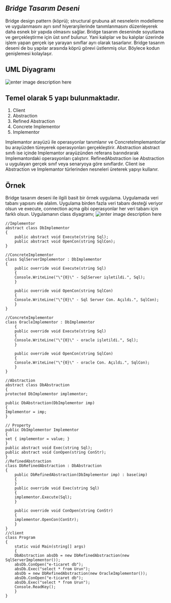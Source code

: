 
##  *Bridge Tasarım Deseni*
Bridge design pattern (köprü); structural grubuna ait nesnelerin modelleme ve uygulanmasını ayrı sınıf hiyerarşilerinde tanımlanmasını düzenleyerek daha esnek bir yapıda olmasını sağlar.
Bridge tasarım deseninde soyutlama ve gerçekleştirme için üst sınıf bulunur. Yani kalıplar ve bu kalıplar üzerinde işlem yapan gerçek işe yarayan sınıflar ayrı olarak tasarlanır. Bridge tasarım deseni de bu yapılar arasında köprü görevi üstlenmiş olur. Böylece kodun genişlemesi kolaylaşır.
## UML Diyagramı
![enter image description here](http://harunozer.com/image/mr/bridge_uml.png)

## Temel olarak 5 yapı bulunmaktadır.

 1. Client
 2. Abstraction
 3. Refined Abstraction
 4. Concrete Implementor
 5. Implementor

Implemantor arayüzü ile operasyonlar tanımlanır ve ConcreteImplemantorlar bu arayüzden türeyerek operasyonları gerçekleştirir. Abstraction abstract sınıfı ise içinde Implemantor arayüzünden referans barındırarak Implemantordaki operasyonları çalıştırır. RefinedAbstraction ise Abstraction u uygulayan gerçek sınıf veya senaryoya göre sınıflardır. Client ise Abstraction ve Implemantor türlerinden nesneleri üreterek yapıyı kullanır.
## Örnek
Bridge tasarım deseni ile ilgili basit bir örnek uygulama. Uygulamada veri tabanı yapısını ele alalım. Uygulama birden fazla veri tabanı desteği veriyor olsun ve execute, connection açma gibi operasyonlar her veri tabanı için farklı olsun. Uygulamanın class diyagramı;
![enter image description here](http://harunozer.com/image/mr/BridgeClassDiagram.png)

    //Implementor  
    abstract class DbImplementor  
    {  
	    public abstract void Execute(string Sql);  
	    public abstract void OpenCon(string SqlCon);  
    }

    //ConcreteImplementor  
    class SqlServerImplementor : DbImplementor  
    {  
	    public override void Execute(string Sql)  
	    {  
	    Console.WriteLine("\"{0}\" - SqlServer işletildi.", Sql);  
	    }
    
	    public override void OpenCon(string SqlCon)  
	    {  
	    Console.WriteLine("\"{0}\" - Sql Server Con. Açıldı.", SqlCon);  
	    }  
    }
    
    //ConcreteImplementor  
    class OracleImplementor : DbImplementor  
	    {  
	    public override void Execute(string Sql)  
	    {  
	    Console.WriteLine("\"{0}\" - oracle işletildi.", Sql);  
	    }
    
	    public override void OpenCon(string SqlCon)  
	    {  
	    Console.WriteLine("\"{0}\" - oracle Con. Açıldı.", SqlCon);  
	    }  
    }
    
    //Abstraction  
    abstract class DbAbstraction  
    {  
    protected DbImplementor implementor;
    
    public DbAbstraction(DbImplementor imp)  
    {  
    Implementor = imp;  
    }
    
    // Property  
    public DbImplementor Implementor  
    {  
    set { implementor = value; }  
    }
    public abstract void Exec(string Sql);  
    public abstract void ConOpen(string ConStr);  
    }
    //RefinedAbstraction  
    class DbRefinedAbstraction : DbAbstraction  
    {  
	    public DbRefinedAbstraction(DbImplementor imp) : base(imp)  
	    {
	    }  
	    public override void Exec(string Sql)  
	    {  
	    implementor.Execute(Sql);  
	    }
    
	    public override void ConOpen(string ConStr)  
	    {  
	    implementor.OpenCon(ConStr);  
	    }  
    }
    //client  
    class Program  
    {  
	    static void Main(string[] args)  
	    {  
	    DbAbstraction absDb = new DbRefinedAbstraction(new SqlServerImplementor());  
	    absDb.ConOpen("e-ticaret db");  
	    absDb.Exec("select * from Urun");
	    absDb = new DbRefinedAbstraction(new OracleImplementor());  
	    absDb.ConOpen("e-ticaret db");  
	    absDb.Exec("select * from Urun");
	    Console.ReadKey();  
	    }  
    }
